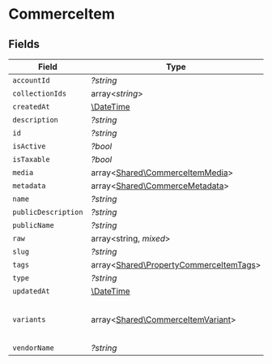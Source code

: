 # CommerceItem


## Fields

| Field                                                                                     | Type                                                                                      | Required                                                                                  | Description                                                                               |
| ----------------------------------------------------------------------------------------- | ----------------------------------------------------------------------------------------- | ----------------------------------------------------------------------------------------- | ----------------------------------------------------------------------------------------- |
| `accountId`                                                                               | *?string*                                                                                 | :heavy_minus_sign:                                                                        | N/A                                                                                       |
| `collectionIds`                                                                           | array<*string*>                                                                           | :heavy_minus_sign:                                                                        | N/A                                                                                       |
| `createdAt`                                                                               | [\DateTime](https://www.php.net/manual/en/class.datetime.php)                             | :heavy_minus_sign:                                                                        | N/A                                                                                       |
| `description`                                                                             | *?string*                                                                                 | :heavy_minus_sign:                                                                        | N/A                                                                                       |
| `id`                                                                                      | *?string*                                                                                 | :heavy_minus_sign:                                                                        | N/A                                                                                       |
| `isActive`                                                                                | *?bool*                                                                                   | :heavy_minus_sign:                                                                        | N/A                                                                                       |
| `isTaxable`                                                                               | *?bool*                                                                                   | :heavy_minus_sign:                                                                        | N/A                                                                                       |
| `media`                                                                                   | array<[Shared\CommerceItemMedia](../../Models/Shared/CommerceItemMedia.md)>               | :heavy_minus_sign:                                                                        | N/A                                                                                       |
| `metadata`                                                                                | array<[Shared\CommerceMetadata](../../Models/Shared/CommerceMetadata.md)>                 | :heavy_minus_sign:                                                                        | N/A                                                                                       |
| `name`                                                                                    | *?string*                                                                                 | :heavy_minus_sign:                                                                        | N/A                                                                                       |
| `publicDescription`                                                                       | *?string*                                                                                 | :heavy_minus_sign:                                                                        | N/A                                                                                       |
| `publicName`                                                                              | *?string*                                                                                 | :heavy_minus_sign:                                                                        | N/A                                                                                       |
| `raw`                                                                                     | array<string, *mixed*>                                                                    | :heavy_minus_sign:                                                                        | N/A                                                                                       |
| `slug`                                                                                    | *?string*                                                                                 | :heavy_minus_sign:                                                                        | N/A                                                                                       |
| `tags`                                                                                    | array<[Shared\PropertyCommerceItemTags](../../Models/Shared/PropertyCommerceItemTags.md)> | :heavy_minus_sign:                                                                        | N/A                                                                                       |
| `type`                                                                                    | *?string*                                                                                 | :heavy_minus_sign:                                                                        | N/A                                                                                       |
| `updatedAt`                                                                               | [\DateTime](https://www.php.net/manual/en/class.datetime.php)                             | :heavy_minus_sign:                                                                        | N/A                                                                                       |
| `variants`                                                                                | array<[Shared\CommerceItemVariant](../../Models/Shared/CommerceItemVariant.md)>           | :heavy_minus_sign:                                                                        | first variant is the default variant                                                      |
| `vendorName`                                                                              | *?string*                                                                                 | :heavy_minus_sign:                                                                        | N/A                                                                                       |